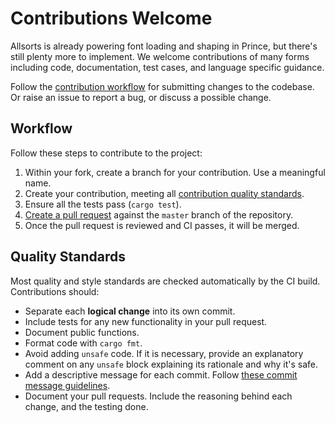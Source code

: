 # Contributions Welcome

Allsorts is already powering font loading and shaping in Prince, but there's
still plenty more to implement. We welcome contributions of many forms including
code, documentation, test cases, and language specific guidance.

Follow the [contribution workflow](#workflow) for submitting
changes to the codebase. Or raise an issue to report a bug, or discuss a
possible change.

## Workflow

Follow these steps to contribute to the project:

1. Within your fork, create a branch for your contribution. Use a meaningful
   name.
1. Create your contribution, meeting all
   [contribution quality standards](#quality-standards).
1. Ensure all the tests pass (`cargo test`).
1. [Create a pull request](https://help.github.com/articles/creating-a-pull-request-from-a-fork/)
   against the `master` branch of the repository.
1. Once the pull request is reviewed and CI passes, it will be merged.

## Quality Standards

Most quality and style standards are checked automatically by the CI build.
Contributions should:

- Separate each **logical change** into its own commit.
- Include tests for any new functionality in your pull request.
- Document public functions.
- Format code with `cargo fmt`.
- Avoid adding `unsafe` code. If it is necessary, provide an explanatory comment
  on any `unsafe` block explaining its rationale and why it's safe.
- Add a descriptive message for each commit. Follow [these commit message
  guidelines](https://tbaggery.com/2008/04/19/a-note-about-git-commit-messages.html).
- Document your pull requests. Include the reasoning behind each change, and
  the testing done.
